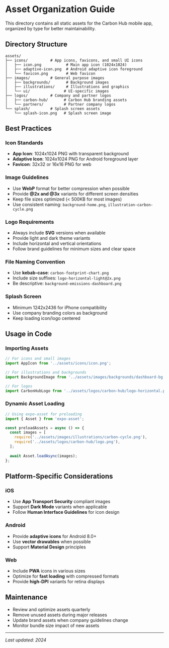 # Asset Organization Guide

This directory contains all static assets for the Carbon Hub mobile app, organized by type for better maintainability.

## Directory Structure

```
assets/
├── icons/          # App icons, favicons, and small UI icons
│   ├── icon.png           # Main app icon (1024x1024)
│   ├── adaptive-icon.png  # Android adaptive icon foreground
│   └── favicon.png        # Web favicon
├── images/         # General purpose images
│   ├── backgrounds/       # Background images
│   ├── illustrations/     # Illustrations and graphics
│   └── ui/               # UI-specific images
├── logos/          # Company and partner logos
│   ├── carbon-hub/       # Carbon Hub branding assets
│   └── partners/         # Partner company logos
└── splash/         # Splash screen assets
    └── splash-icon.png   # Splash screen image
```

## Best Practices

### Icon Standards
- **App Icon**: 1024x1024 PNG with transparent background
- **Adaptive Icon**: 1024x1024 PNG for Android foreground layer
- **Favicon**: 32x32 or 16x16 PNG for web

### Image Guidelines
- Use **WebP** format for better compression when possible
- Provide **@2x and @3x** variants for different screen densities
- Keep file sizes optimized (< 500KB for most images)
- Use consistent naming: `background-home.png`, `illustration-carbon-cycle.png`

### Logo Requirements
- Always include **SVG** versions when available
- Provide light and dark theme variants
- Include horizontal and vertical orientations
- Follow brand guidelines for minimum sizes and clear space

### File Naming Convention
- Use **kebab-case**: `carbon-footprint-chart.png`
- Include size suffixes: `logo-horizontal-light@2x.png`
- Be descriptive: `background-emissions-dashboard.png`

### Splash Screen
- Minimum 1242x2436 for iPhone compatibility
- Use company branding colors as background
- Keep loading icon/logo centered

## Usage in Code

### Importing Assets
```javascript
// For icons and small images
import AppIcon from '../assets/icons/icon.png';

// For illustrations and backgrounds
import BackgroundImage from '../assets/images/backgrounds/dashboard-bg.png';

// For logos
import CarbonHubLogo from '../assets/logos/carbon-hub/logo-horizontal.png';
```

### Dynamic Asset Loading
```javascript
// Using expo-asset for preloading
import { Asset } from 'expo-asset';

const preloadAssets = async () => {
  const images = [
    require('../assets/images/illustrations/carbon-cycle.png'),
    require('../assets/logos/carbon-hub/logo.png'),
  ];
  
  await Asset.loadAsync(images);
};
```

## Platform-Specific Considerations

### iOS
- Use **App Transport Security** compliant images
- Support **Dark Mode** variants when applicable
- Follow **Human Interface Guidelines** for icon design

### Android
- Provide **adaptive icons** for Android 8.0+
- Use **vector drawables** when possible
- Support **Material Design** principles

### Web
- Include **PWA** icons in various sizes
- Optimize for **fast loading** with compressed formats
- Provide **high-DPI** variants for retina displays

## Maintenance

- Review and optimize assets quarterly
- Remove unused assets during major releases
- Update brand assets when company guidelines change
- Monitor bundle size impact of new assets

---

*Last updated: 2024* 